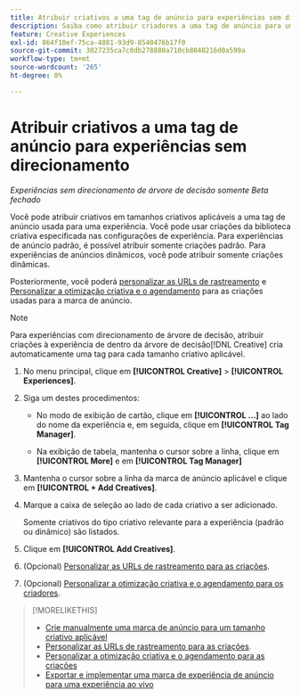 ```yaml
---
title: Atribuir criativos a uma tag de anúncio para experiências sem direcionamento
description: Saiba como atribuir criadores a uma tag de anúncio para um tamanho criativo específico.
feature: Creative Experiences
exl-id: 864f10ef-75ca-4081-93d9-8540476b17f0
source-git-commit: 3027235ca7c8db278880a710cb8048216d0a599a
workflow-type: tm+mt
source-wordcount: '265'
ht-degree: 0%

---
```


# Atribuir criativos a uma tag de anúncio para experiências sem direcionamento

*Experiências sem direcionamento de árvore de decisão somente*
*Beta fechado*

Você pode atribuir criativos em tamanhos criativos aplicáveis a uma tag de anúncio usada para uma experiência. Você pode usar criações da biblioteca criativa especificada nas configurações de experiência. Para experiências de anúncio padrão, é possível atribuir somente criações padrão. Para experiências de anúncios dinâmicos, você pode atribuir somente criações dinâmicas.<!-- Clarify what this does. It adds the image to the experience, but how does optimization work with multiple ad tags? -->

Posteriormente, você poderá [personalizar as URLs de rastreamento](experience-tracking-urls-no-targeting.md) e [Personalizar a otimização criativa e o agendamento](experience-optimization-scheduling-no-targeting.md) para as criações usadas para a marca de anúncio.

>[!NOTE]
>
>Para experiências com direcionamento de árvore de decisão, atribuir criações à experiência de dentro da árvore de decisão[!DNL Creative] cria automaticamente uma tag para cada tamanho criativo aplicável.

1. No menu principal, clique em **[!UICONTROL Creative]** > **[!UICONTROL Experiences]**.

1. Siga um destes procedimentos:

   * No modo de exibição de cartão, clique em **[!UICONTROL ...]** ao lado do nome da experiência e, em seguida, clique em **[!UICONTROL Tag Manager]**.

   * Na exibição de tabela, mantenha o cursor sobre a linha, clique em **[!UICONTROL More]** e em **[!UICONTROL Tag Manager]**

1. Mantenha o cursor sobre a linha da marca de anúncio aplicável e clique em **[!UICONTROL + Add Creatives]**. <!-- Tag Manager has only a list view, but no card view, as of 2/2. -->

1. Marque a caixa de seleção ao lado de cada criativo a ser adicionado.

   Somente criativos do tipo criativo relevante para a experiência (padrão ou dinâmico) são listados.

1. Clique em **[!UICONTROL Add Creatives]**.

1. (Opcional) [Personalizar as URLs de rastreamento para as criações](experience-tracking-urls-no-targeting.md).

1. (Opcional) [Personalizar a otimização criativa e o agendamento para os criadores](experience-optimization-scheduling-no-targeting.md).

>[!MORELIKETHIS]
>* [Crie manualmente uma marca de anúncio para um tamanho criativo aplicável](experience-tag-create-manually.md)
>* [Personalizar as URLs de rastreamento para as criações](experience-tracking-urls-no-targeting.md).
>* [Personalizar a otimização criativa e o agendamento para as criações](experience-optimization-scheduling-no-targeting.md)
>* [Exportar e implementar uma marca de experiência de anúncio para uma experiência ao vivo](experience-tag-export.md)
